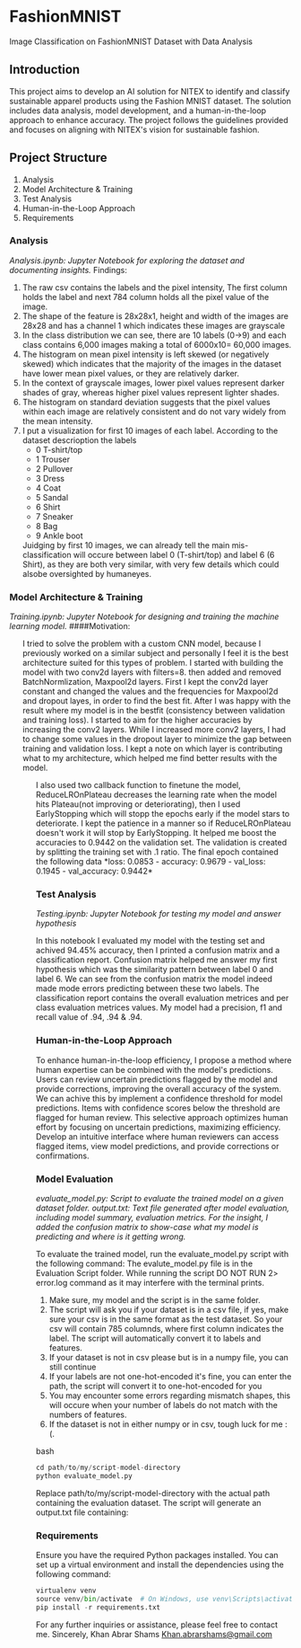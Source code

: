 # FashionMNIST
Image Classification on FashionMNIST Dataset with Data Analysis


## Introduction
This project aims to develop an AI solution for NITEX to identify and classify sustainable apparel products using the Fashion MNIST dataset. The solution includes data analysis, model development, and a human-in-the-loop approach to enhance accuracy. The project follows the guidelines provided and focuses on aligning with NITEX's vision for sustainable fashion.

## Project Structure
1. Analysis
2. Model Architecture & Training
3. Test Analysis
4. Human-in-the-Loop Approach
5. Requirements

   
### Analysis
*Analysis.ipynb: Jupyter Notebook for exploring the dataset and documenting insights.*
Findings: 
1. The raw csv contains the labels and the pixel intensity, The first column holds the label and next 784 column holds all the pixel value of the image.
2. The shape of the feature is 28x28x1, height and width of the images are 28x28 and has a channel 1 which indicates these images are grayscale
3. In the class distribution we can see, there are 10 labels (0->9) and each class contains 6,000 images making a total of 6000x10= 60,000 images.
4. The histogram on mean pixel intensity is left skewed (or negatively skewed) which indicates that the majority of the images in the dataset have lower mean pixel values, or they are relatively darker.
5. In the context of grayscale images, lower pixel values represent darker shades of gray, whereas higher pixel values represent lighter shades.
6. The histogram on standard deviation suggests that the pixel values within each image are relatively consistent and do not vary widely from the mean intensity.
7. I put a visualization for first 10 images of each label. According to the dataset descrioption the labels <ul>  <li>0 T-shirt/top </li> <li>1 Trouser</li> <li>2 Pullover </li> <li>3 Dress </li> <li>4 Coat </li><li>5 Sandal </li> <li>6 Shirt </li> <li>7 Sneaker </li> <li>8 Bag </li> <li>9 Ankle boot </li> </ul> Juidging by first 10 images, we can already tell the main mis-classification will occure between label 0 (T-shirt/top) and label 6 (6 Shirt), as they are both very similar, with very few details which could alsobe oversighted by humaneyes.

### Model Architecture & Training
*Training.ipynb: Jupyter Notebook for designing and training the machine learning model.*
####Motivation: 
<ul>I tried to solve the problem with a custom CNN model, because I previously worked on a similar subject and personally I feel it is the best architecture suited for this types of problem. I started with building the model with two conv2d layers with filters=8. then added and removed BatchNormlization, Maxpool2d layers. First I kept the conv2d layer constant and changed the values and the frequencies for Maxpool2d and dropout layes, in order to find the best fit. After I was happy with the result where my model is in the bestfit (consistency between validation and training loss). I started to aim for the higher accuracies by increasing the conv2 layers. While I increased more conv2 layers, I had to change some values in the dropout layer to minimize the gap between training and validation loss. I kept a note on which layer is   contributing what to my architecture, which helped me find better results with the model.<ul> I also used two callback function to finetune the model, ReduceLROnPlateau decreases the learning rate when the model hits Plateau(not improving or deteriorating), then I used EarlyStopping which will stopp the epochs early if the model stars to deteriorate. I kept the patience in a manner so if ReduceLROnPlateau doesn't work it will stop by EarlyStopping. It helped me boost the accuracies to 0.9442 on the validation set. The validation is created by splitting the training set with .1 ratio. The final epoch contained the following data 
*loss: 0.0853 - accuracy: 0.9679 - val_loss: 0.1945 - val_accuracy: 0.9442*

### Test Analysis
*Testing.ipynb: Jupyter Notebook for testing my model and answer hypothesis*

In this notebook I evaluated my model with the testing set and achived 94.45% accuracy, then I printed a confusion matrix and a classification report. Confusion matrix helped me answer my first hypothesis which was the similarity pattern between label 0 and label 6. We can see from the confusion matrix the model indeed made mode errors predicting between these two labels. The classification report contains the overall evaluation metrices and per class evaluation metrices values. My model had a precision, f1 and recall value of .94, .94 & .94. 


### Human-in-the-Loop Approach
To enhance human-in-the-loop efficiency, I propose a method where human expertise can be combined with the model's predictions. Users can review uncertain predictions flagged by the model and provide corrections, improving the overall accuracy of the system. We can achive this by implement a confidence threshold for model predictions. Items with confidence scores below the threshold are flagged for human review. This selective approach optimizes human effort by focusing on uncertain predictions, maximizing efficiency. Develop an intuitive interface where human reviewers can access flagged items, view model predictions, and provide corrections or confirmations. 



### Model Evaluation
*evaluate_model.py: Script to evaluate the trained model on a given dataset folder.
output.txt: Text file generated after model evaluation, including model summary, evaluation metrics. For the insight, I added the confusion matrix to show-case what my model is predicting and where is it getting wrong.* 

To evaluate the trained model, run the evaluate_model.py script with the following command: The evalute_model.py file is in the Evaluation Script folder. While running the script DO NOT RUN  2> error.log command as it may interfere with the terminal prints. 
1. Make sure, my model and the script is in the same folder. 
2. The script will ask you if your dataset is in a csv file, if yes, make sure your csv is in the same format as the test dataset. So your csv will contain 785 columnds, where first column indicates the label. The script will automatically convert it to labels and features.
3. If your dataset is not in csv please but is in a numpy file, you can still continue
4. If your labels are not one-hot-encoded it's fine, you can enter the path, the script will convert it to one-hot-encoded for you
5. You may encounter some errors regarding mismatch shapes, this will occure when your number of labels do not match with the numbers of features.
6. If the dataset is not in either numpy or in csv, tough luck for me :(.



bash
```py
cd path/to/my/script-model-directory
python evaluate_model.py
```
Replace path/to/my/script-model-directory with the actual path containing the evaluation dataset.
The script will generate an output.txt file containing:


### Requirements
Ensure you have the required Python packages installed. You can set up a virtual environment and install the dependencies using the following command:
```py
virtualenv venv
source venv/bin/activate  # On Windows, use venv\Scripts\activate
pip install -r requirements.txt
```

For any further inquiries or assistance, please feel free to contact me.
Sincerely,
Khan Abrar Shams
Khan.abrarshams@gmail.com
